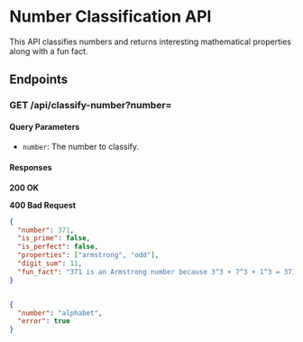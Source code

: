 # Number Classification API

This API classifies numbers and returns interesting mathematical properties along with a fun fact.

## Endpoints

### GET /api/classify-number?number=<number>

#### Query Parameters

- `number`: The number to classify.

#### Responses

**200 OK**

**400 Bad Request**


```json
{
  "number": 371,
  "is_prime": false,
  "is_perfect": false,
  "properties": ["armstrong", "odd"],
  "digit_sum": 11,
  "fun_fact": "371 is an Armstrong number because 3^3 + 7^3 + 1^3 = 371"
}


{
  "number": "alphabet",
  "error": true
}
